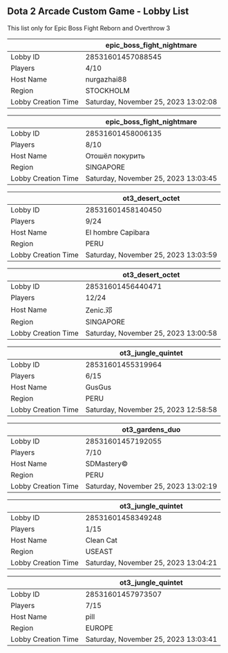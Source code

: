 ## Dota 2 Arcade Custom Game - Lobby List

This list only for Epic Boss Fight Reborn and Overthrow 3

|  | epic_boss_fight_nightmare |
| ------ | ------ |
| Lobby ID | 28531601457088545 |
| Players | 4/10 |
| Host Name | nurgazhai88 |
| Region | STOCKHOLM |
| Lobby Creation Time | Saturday, November 25, 2023 13:02:08 |


|  | epic_boss_fight_nightmare |
| ------ | ------ |
| Lobby ID | 28531601458006135 |
| Players | 8/10 |
| Host Name | Отошёл покурить |
| Region | SINGAPORE |
| Lobby Creation Time | Saturday, November 25, 2023 13:03:45 |


|  | ot3_desert_octet |
| ------ | ------ |
| Lobby ID | 28531601458140450 |
| Players | 9/24 |
| Host Name | El hombre Capibara |
| Region | PERU |
| Lobby Creation Time | Saturday, November 25, 2023 13:03:59 |


|  | ot3_desert_octet |
| ------ | ------ |
| Lobby ID | 28531601456440471 |
| Players | 12/24 |
| Host Name | Zenic.邓 |
| Region | SINGAPORE |
| Lobby Creation Time | Saturday, November 25, 2023 13:00:58 |


|  | ot3_jungle_quintet |
| ------ | ------ |
| Lobby ID | 28531601455319964 |
| Players | 6/15 |
| Host Name | GusGus |
| Region | PERU |
| Lobby Creation Time | Saturday, November 25, 2023 12:58:58 |


|  | ot3_gardens_duo |
| ------ | ------ |
| Lobby ID | 28531601457192055 |
| Players | 7/10 |
| Host Name | SDMastery© |
| Region | PERU |
| Lobby Creation Time | Saturday, November 25, 2023 13:02:19 |


|  | ot3_jungle_quintet |
| ------ | ------ |
| Lobby ID | 28531601458349248 |
| Players | 1/15 |
| Host Name | Clean Cat |
| Region | USEAST |
| Lobby Creation Time | Saturday, November 25, 2023 13:04:21 |


|  | ot3_jungle_quintet |
| ------ | ------ |
| Lobby ID | 28531601457973507 |
| Players | 7/15 |
| Host Name | pill|user |
| Region | EUROPE |
| Lobby Creation Time | Saturday, November 25, 2023 13:03:41 |


